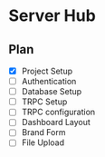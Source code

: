 # Server Hub

## Plan

- [x] Project Setup
- [ ] Authentication
- [ ] Database Setup
- [ ] TRPC Setup
- [ ] TRPC configuration
- [ ] Dashboard Layout
- [ ] Brand Form
- [ ] File Upload
